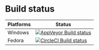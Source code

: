 Build status
============
| Platforms    | Status |
| ------------ | ------ |
| Windows      | [![AppVeyor Build status](https://ci.appveyor.com/api/projects/status/pjksa30ka4bdtf6s/branch/master?svg=true)](https://ci.appveyor.com/project/motor-dev/Motor/branch/master) |
| Fedora       | [![CircleCI Build status](https://circleci.com/gh/motor-dev/Motor.svg?style=shield&circle-token=:circle-token)](https://circleci.com/gh/motor/Motor/) |

